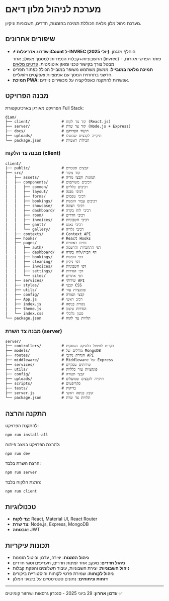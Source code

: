 # מערכת לניהול מלון דיאם

מערכת ניהול מלון מלאה הכוללת תמיכה בהזמנות, חדרים, חשבוניות וניקיון.

## שיפורים אחרונים

- **⚡ שדרוג אדריכלות iCount ל-INVREC (יולי 2025)**: הוחלף מנגנון החשבוניות+קבלות הנפרדות למסמך משולב אחד (invrec) - פותר הפרשי אגורות, מבטל צורך בקישור טכני ומאזן אוטומטית. [פרטים מלאים](docs/ICOUNT_INVREC_UPGRADE.md)
- **תמיכה מלאה במובייל**: ממשק משתמש משופר במובייל הכולל כפתור תפריט חדשני בתחתית המסך עם אנימציות ואפקטים ויזואליים.
- **תמיכת PWA**: אפשרות להתקנה כאפליקציה על מכשירים ניידים.

## מבנה הפרויקט

הפרויקט מאורגן בארכיטקטורת Full Stack:

```
diam/
├── client/              # קוד צד לקוח (React.js)
├── server/              # קוד צד שרת (Node.js + Express)
├── docs/                # תיעוד הפרויקט
├── uploads/             # תיקייה לקבצים שהועלו
└── package.json         # חבילות ראשיות
```

### מבנה צד הלקוח (client)

```
client/
├── public/              # קבצים סטטיים
├── src/                 # קוד מקור
│   ├── assets/          # תמונות וקבצי מדיה
│   ├── components/      # רכיבים משותפים
│   │   ├── common/      # רכיבים כלליים
│   │   ├── layout/      # רכיבי מבנה
│   │   ├── forms/       # רכיבי טפסים
│   │   ├── bookings/    # רכיבים עבור הזמנות
│   │   ├── showcase/    # רכיבי תצוגה
│   │   ├── dashboard/   # רכיבי לוח בקרה
│   │   ├── room/        # רכיבי חדרים
│   │   ├── invoices/    # רכיבי חשבוניות
│   │   ├── gantt/       # רכיבי גאנט
│   │   └── gallery/     # רכיבי גלריה
│   ├── contexts/        # Context API
│   ├── hooks/           # React Hooks
│   ├── pages/           # דפים ראשיים
│   │   ├── auth/        # דפי התחברות והרשמה
│   │   ├── dashboard/   # דף הבית/לוח בקרה
│   │   ├── bookings/    # דפי הזמנות
│   │   ├── cleaning/    # דפי ניקיון
│   │   ├── invoices/    # דפי חשבוניות
│   │   ├── settings/    # דפי הגדרות
│   │   └── sites/       # דפי אתרים
│   ├── services/        # שירותי API
│   ├── styles/          # קבצי CSS
│   ├── utils/           # פונקציות עזר
│   ├── config/          # קבצי תצורה
│   ├── App.js           # רכיב ראשי
│   ├── index.js         # נקודת כניסה
│   ├── theme.js         # הגדרות עיצוב
│   └── index.css        # סגנון גלובלי
└── package.json         # תלויות צד לקוח
```

### מבנה צד השרת (server)

```
server/
├── controllers/         # בקרים לטיפול בלוגיקה העסקית
├── models/              # מודלים של MongoDB
├── routes/              # הגדרת נתיבי API
├── middleware/          # Middleware של Express
├── services/            # שירותים עסקיים
├── utils/               # פונקציות עזר כלליות
├── config/              # קבצי תצורה
├── uploads/             # תיקייה לקבצים שמועלים
├── scripts/             # סקריפטים
├── tests/               # בדיקות
├── server.js            # קובץ כניסה ראשי
└── package.json         # תלויות צד שרת
```

## התקנה והרצה

להתקנת הפרויקט:

```bash
npm run install-all
```

להרצת הפרויקט במצב פיתוח:

```bash
npm run dev
```

הרצת השרת בלבד:

```bash
npm run server
```

הרצת הלקוח בלבד:

```bash
npm run client
```

## טכנולוגיות

- **צד לקוח**: React, Material UI, React Router
- **צד שרת**: Node.js, Express, MongoDB
- **אבטחה**: JWT

## תכונות עיקריות

- **ניהול הזמנות**: יצירה, עדכון וביטול הזמנות
- **ניהול חדרים**: מעקב אחר זמינות חדרים, תעריפים וסוגי חדרים
- **ניהול חשבוניות**: יצירת חשבוניות, עיבוד תשלומים והפקת קבלות
- **ניהול לקוחות**: שמירת פרטי לקוחות והיסטוריית ביקורים
- **דוחות וניתוחים**: נתונים סטטיסטיים על ביצועי המלון

---
**עדכון אחרון**: 29 ביוני 2025 - סנכרון גרסאות ושחזור קומיטים ✅